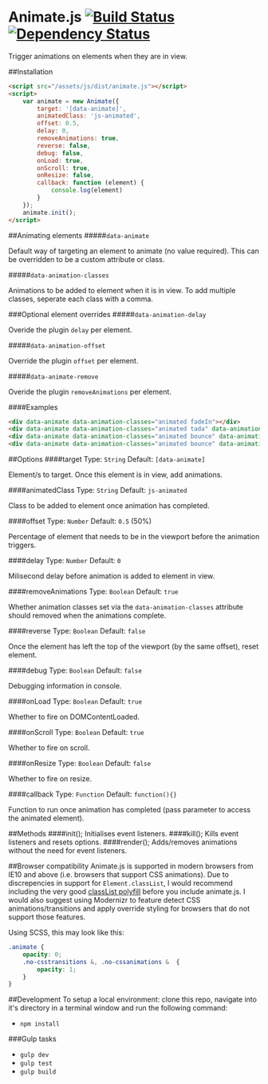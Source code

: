 # Animate.js [![Build Status](https://travis-ci.org/jshjohnson/animate.svg?branch=develop)](https://travis-ci.org/jshjohnson/animate) [![Dependency Status](https://david-dm.org/Rowno/grunt-mocha-cli.svg)](https://david-dm.org/Rowno/grunt-mocha-cli)

Trigger animations on elements when they are in view.

##Installation
```html
<script src="/assets/js/dist/animate.js"></script>
<script>
    var animate = new Animate({
        target: '[data-animate]',
        animatedClass: 'js-animated',
        offset: 0.5,
        delay: 0,
        removeAnimations: true,
        reverse: false,
        debug: false,
        onLoad: true,
        onScroll: true,
        onResize: false,
        callback: function (element) {
            console.log(element)
        }
    });
    animate.init();
</script>
```

##Animating elements
#####`data-animate`

Default way of targeting an element to animate (no value required). This can be overridden to be a custom attribute or class.

#####`data-animation-classes`

Animations to be added to element when it is in view. To add multiple classes, seperate each class with a comma.

###Optional element overrides
#####`data-animation-delay`

Overide the plugin `delay` per element.

#####`data-animation-offset`

Override the plugin `offset` per element.

#####`data-animate-remove`

Overide the plugin `removeAnimations` per element.

####Examples
```html
<div data-animate data-animation-classes="animated fadeIn"></div>
<div data-animate data-animation-classes="animated tada" data-animation-delay="1000"></div>
<div data-animate data-animation-classes="animated bounce" data-animation-offset="0.2"></div>
<div data-animate data-animation-classes="animated bounce" data-animation-remove="true"></div>
```

##Options
####target
Type: `String` Default: `[data-animate]`

Element/s to target. Once this element is in view, add animations.

####animatedClass
Type: `String` Default: `js-animated`

Class to be added to element once animation has completed.

####offset
Type: `Number` Default: `0.5` (50%)

Percentage of element that needs to be in the viewport before the animation triggers.

####delay
Type: `Number` Default: `0`

Milisecond delay before animation is added to element in view.

####removeAnimations
Type: `Boolean` Default: `true`

Whether animation classes set via the `data-animation-classes` attribute should removed when the animations complete.


####reverse
Type: `Boolean` Default: `false`

Once the element has left the top of the viewport (by the same offset), reset element.

####debug
Type: `Boolean` Default: `false`

Debugging information in console.

####onLoad
Type: `Boolean` Default: `true`

Whether to fire on DOMContentLoaded.

####onScroll
Type: `Boolean` Default: `true`

Whether to fire on scroll.

####onResize
Type: `Boolean` Default: `false`

Whether to fire on resize.

####callback
Type: `Function` Default: `function(){}`

Function to run once animation has completed (pass parameter to access the animated element).

##Methods
####init();
Initialises event listeners.
####kill();
Kills event listeners and resets options.
####render();
Adds/removes animations without the need for event listeners.

##Browser compatibility
Animate.js is supported in modern browsers from IE10 and above (i.e. browsers that support CSS animations). Due to discrepencies in support for `Element.classList`, I would recommend including the very good [classList polyfill](https://github.com/eligrey/classList.js/) before you include animate.js. I would also suggest using Modernizr to feature detect CSS animations/transitions and apply override styling for browsers that do not support those features.

Using SCSS, this may look like this:
```css
.animate {
    opacity: 0;
    .no-csstransitions &, .no-cssanimations &  {
        opacity: 1;
    }
}
```

##Development
To setup a local environment: clone this repo, navigate into it's directory in a terminal window and run the following command:
* ```npm install```

###Gulp tasks
* ```gulp dev```
* ```gulp test```
* ```gulp build```

